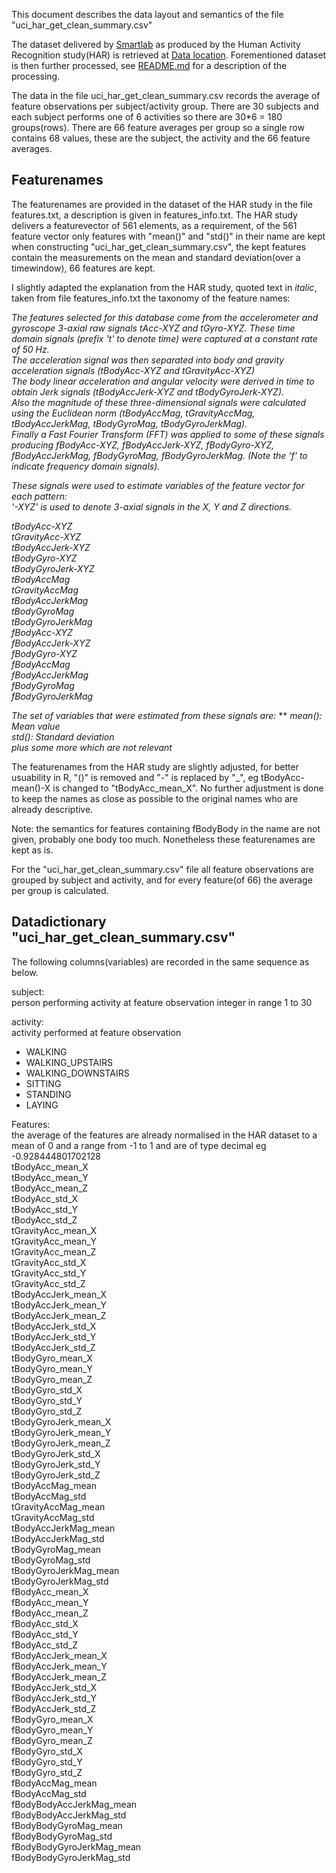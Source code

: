 This document describes the data layout and semantics of the file "uci_har_get_clean_summary.csv"

The dataset delivered by [Smartlab](www.smartlab.ws) as produced by the Human Activity Recognition study(HAR) is retrieved at [Data location](https://d396qusza40orc.cloudfront.net/getdata%2Fprojectfiles%2FUCI%20HAR%20Dataset.zip). Forementioned dataset is then further processed, see [README.md](https://github.com/siggy4711/getting_cleaning_data/blob/master/README.md) for a description of the processing.

The data in the file uci_har_get_clean_summary.csv records the average of feature observations per subject/activity group. There are 30 subjects and each subject performs one of 6 activities so there are 30*6 = 180 groups(rows). There are 66 feature averages per group so a single row contains 68 values, these are the subject, the activity and the 66 feature averages.

## Featurenames
The featurenames are provided in the dataset of the HAR study in the file features.txt, a description is given in features_info.txt. The HAR study delivers a featurevector of 561 elements, as a requirement, of the 561 feature vector only features with "mean()" and "std()" in their name are kept when constructing "uci_har_get_clean_summary.csv", the kept features contain the measurements on the mean and standard deviation(over a timewindow), 66 features are kept.

I slightly adapted the explanation from the HAR study, quoted text in *italic*, taken from file features_info.txt the taxonomy of the feature names:

*The features selected for this database come from the accelerometer and gyroscope 3-axial raw signals tAcc-XYZ and tGyro-XYZ. These time domain signals (prefix 't' to denote time) were captured at a constant rate of 50 Hz.*  
*The acceleration signal was then separated into body and gravity acceleration signals (tBodyAcc-XYZ and tGravityAcc-XYZ)*  
*The body linear acceleration and angular velocity were derived in time to obtain Jerk signals (tBodyAccJerk-XYZ and tBodyGyroJerk-XYZ).*  
*Also the magnitude of these three-dimensional signals were calculated using the Euclidean norm (tBodyAccMag, tGravityAccMag, tBodyAccJerkMag, tBodyGyroMag, tBodyGyroJerkMag).*  
*Finally a Fast Fourier Transform (FFT) was applied to some of these signals producing fBodyAcc-XYZ, fBodyAccJerk-XYZ, fBodyGyro-XYZ, fBodyAccJerkMag, fBodyGyroMag, fBodyGyroJerkMag. (Note the 'f' to indicate frequency domain signals).*

*These signals were used to estimate variables of the feature vector for each pattern:*  
*'-XYZ' is used to denote 3-axial signals in the X, Y and Z directions.*

*tBodyAcc-XYZ*  
*tGravityAcc-XYZ*  
*tBodyAccJerk-XYZ*  
*tBodyGyro-XYZ*  
*tBodyGyroJerk-XYZ*  
*tBodyAccMag*  
*tGravityAccMag*  
*tBodyAccJerkMag*  
*tBodyGyroMag*  
*tBodyGyroJerkMag*  
*fBodyAcc-XYZ*  
*fBodyAccJerk-XYZ*  
*fBodyGyro-XYZ*  
*fBodyAccMag*  
*fBodyAccJerkMag*  
*fBodyGyroMag*  
*fBodyGyroJerkMag*  

*The set of variables that were estimated from these signals are:*
**
*mean(): Mean value*  
*std(): Standard deviation*  
*plus some more which are not relevant*  

The featurenames from the HAR study are slightly adjusted, for better usuability in R, "()" is removed and "-" is replaced by "_", eg tBodyAcc-mean()-X is changed to "tBodyAcc_mean_X". No further adjustment is done to keep the names as close as possible to the original names who are already descriptive.

Note: the semantics for features containing fBodyBody in the name are not given, probably one body too much. Nonetheless these featurenames are kept as is.

For the "uci_har_get_clean_summary.csv" file all feature observations are grouped by subject and activity, and for every feature(of 66) the average per group is calculated.

## Datadictionary "uci_har_get_clean_summary.csv"

The following columns(variables) are recorded in the same sequence as below.

subject:  
person performing activity at feature observation
integer in range 1 to 30

activity:  
activity performed at feature observation
- WALKING
- WALKING_UPSTAIRS
- WALKING_DOWNSTAIRS
- SITTING
- STANDING
- LAYING

Features:  
the average of the features are already normalised in the HAR dataset to a mean of 0 and a range from -1 to 1 and are of type decimal eg -0.928444801702128  
tBodyAcc_mean_X  
tBodyAcc_mean_Y  
tBodyAcc_mean_Z  
tBodyAcc_std_X  
tBodyAcc_std_Y  
tBodyAcc_std_Z  
tGravityAcc_mean_X  
tGravityAcc_mean_Y  
tGravityAcc_mean_Z  
tGravityAcc_std_X  
tGravityAcc_std_Y  
tGravityAcc_std_Z  
tBodyAccJerk_mean_X  
tBodyAccJerk_mean_Y  
tBodyAccJerk_mean_Z  
tBodyAccJerk_std_X  
tBodyAccJerk_std_Y  
tBodyAccJerk_std_Z  
tBodyGyro_mean_X  
tBodyGyro_mean_Y  
tBodyGyro_mean_Z  
tBodyGyro_std_X  
tBodyGyro_std_Y  
tBodyGyro_std_Z  
tBodyGyroJerk_mean_X  
tBodyGyroJerk_mean_Y  
tBodyGyroJerk_mean_Z  
tBodyGyroJerk_std_X  
tBodyGyroJerk_std_Y  
tBodyGyroJerk_std_Z  
tBodyAccMag_mean  
tBodyAccMag_std  
tGravityAccMag_mean  
tGravityAccMag_std  
tBodyAccJerkMag_mean  
tBodyAccJerkMag_std  
tBodyGyroMag_mean  
tBodyGyroMag_std  
tBodyGyroJerkMag_mean  
tBodyGyroJerkMag_std  
fBodyAcc_mean_X  
fBodyAcc_mean_Y  
fBodyAcc_mean_Z  
fBodyAcc_std_X  
fBodyAcc_std_Y  
fBodyAcc_std_Z  
fBodyAccJerk_mean_X  
fBodyAccJerk_mean_Y  
fBodyAccJerk_mean_Z  
fBodyAccJerk_std_X  
fBodyAccJerk_std_Y  
fBodyAccJerk_std_Z  
fBodyGyro_mean_X  
fBodyGyro_mean_Y  
fBodyGyro_mean_Z  
fBodyGyro_std_X  
fBodyGyro_std_Y  
fBodyGyro_std_Z  
fBodyAccMag_mean  
fBodyAccMag_std  
fBodyBodyAccJerkMag_mean  
fBodyBodyAccJerkMag_std  
fBodyBodyGyroMag_mean  
fBodyBodyGyroMag_std  
fBodyBodyGyroJerkMag_mean  
fBodyBodyGyroJerkMag_std  